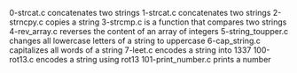 0-strcat.c concatenates two strings
1-strcat.c concatenates two strings
2-strncpy.c copies a string
3-strcmp.c is a function that compares two strings
4-rev_array.c reverses the content of an array of integers
5-string_toupper.c changes all lowercase letters of a string to uppercase
6-cap_string.c  capitalizes all words of a string
7-leet.c encodes a string into 1337
100-rot13.c encodes a string using rot13
101-print_number.c prints a number
